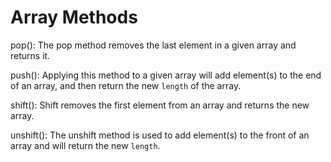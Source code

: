 # Array Methods

pop(): The pop method removes the last element in a given array and returns it.

push(): Applying this method to a given array will add element(s) to the end of an array, and then return the new `length` of the array.

shift(): Shift removes the first element from an array and returns the new array.

unshift(): The unshift method is used to add element(s) to the front of an array and will return the new `length`.
